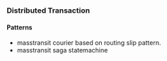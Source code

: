 ﻿### Distributed Transaction
 
 #### Patterns
 - masstransit courier based on routing slip pattern.
 - masstransit saga statemachine
 
 
